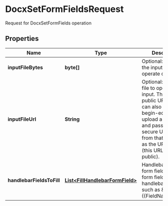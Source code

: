 

# DocxSetFormFieldsRequest

Request for DocxSetFormFields operation

## Properties

| Name | Type | Description | Notes |
|------------ | ------------- | ------------- | -------------|
|**inputFileBytes** | **byte[]** | Optional: Bytes of the input file to operate on |  [optional] |
|**inputFileUrl** | **String** | Optional: URL of a file to operate on as input.  This can be a public URL, or you can also use the begin-editing API to upload a document and pass in the secure URL result from that operation as the URL here (this URL is not public). |  [optional] |
|**handlebarFieldsToFill** | [**List&lt;FillHandlebarFormField&gt;**](FillHandlebarFormField.md) | Handlebar style form fields to fill in; form field that is handlebar style, such as \&quot;{{FieldName}}\&quot; |  [optional] |



